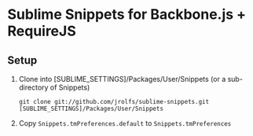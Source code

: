 Sublime Snippets for Backbone.js + RequireJS
============================================


Setup
-----------------------------
1. Clone into [SUBLIME_SETTINGS]/Packages/User/Snippets (or a sub-directory of Snippets)

    `git clone git://github.com/jrolfs/sublime-snippets.git [SUBLIME_SETTINGS]/Packages/User/Snippets`

2. Copy `Snippets.tmPreferences.default` to `Snippets.tmPreferences`